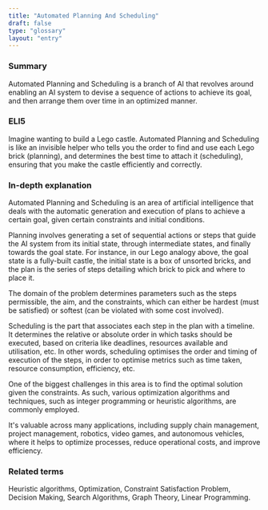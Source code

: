 ```yaml
---
title: "Automated Planning And Scheduling"
draft: false
type: "glossary"
layout: "entry"
---
```


### Summary
Automated Planning and Scheduling is a branch of AI that revolves around enabling an AI system to devise a sequence of actions to achieve its goal, and then arrange them over time in an optimized manner.

### ELI5
Imagine wanting to build a Lego castle. Automated Planning and Scheduling is like an invisible helper who tells you the order to find and use each Lego brick (planning), and determines the best time to attach it (scheduling), ensuring that you make the castle efficiently and correctly.

### In-depth explanation
Automated Planning and Scheduling is an area of artificial intelligence that deals with the automatic generation and execution of plans to achieve a certain goal, given certain constraints and initial conditions.

Planning involves generating a set of sequential actions or steps that guide the AI system from its initial state, through intermediate states, and finally towards the goal state. For instance, in our Lego analogy above, the goal state is a fully-built castle, the initial state is a box of unsorted bricks, and the plan is the series of steps detailing which brick to pick and where to place it.

The domain of the problem determines parameters such as the steps permissible, the aim, and the constraints, which can either be hardest (must be satisfied) or softest (can be violated with some cost involved).

Scheduling is the part that associates each step in the plan with a timeline. It determines the relative or absolute order in which tasks should be executed, based on criteria like deadlines, resources available and utilisation, etc. In other words, scheduling optimises the order and timing of execution of the steps, in order to optimise metrics such as time taken, resource consumption, efficiency, etc. 

One of the biggest challenges in this area is to find the optimal solution given the constraints. As such, various optimization algorithms and techniques, such as integer programming or heuristic algorithms, are commonly employed. 

It's valuable across many applications, including supply chain management, project management, robotics, video games, and autonomous vehicles, where it helps to optimize processes, reduce operational costs, and improve efficiency.

### Related terms
Heuristic algorithms, Optimization, Constraint Satisfaction Problem, Decision Making, Search Algorithms, Graph Theory, Linear Programming.
